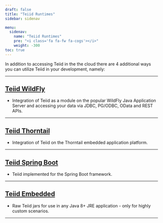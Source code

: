 ```yaml
---
draft: false
title: "Teiid Runtimes"
sidebar: sidenav

menu:
  sidenav:
    name: "Teiid Runtimes"
    pre: "<i class='fa fa-fw fa-cogs'></i>"
    weight: -300
toc: true
---
```


In addition to accessing Teiid in the the cloud there are 4 additional ways you can utilize Teiid in your development, namely:

---

## [Teiid WildFly](teiid_wildfly)
  - Integration of Teiid as a module on the popular WildFly Java Application Server and accessing your data via JDBC, PG/ODBC, OData and REST APIs.

---

## [Teiid Thorntail](thorntail)
  - Integration of Teiid on the Thorntail embedded application platform.
  
---

## [Teiid Spring Boot](./springboot)
  - Teiid implemented for the Spring Boot framework.

---

## [Teiid Embedded](./embedded)
  - Raw Teiid jars for use in any Java 8+ JRE application - only for highly custom scenarios.
  
---
